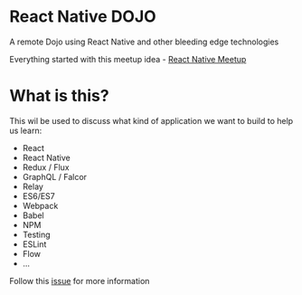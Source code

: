 # React Native DOJO

A remote Dojo using React Native and other bleeding edge technologies

Everything started with this meetup idea - [React Native Meetup](http://www.meetup.com/Sao-Paulo-React-React-Native-Meetup/)

# What is this?

This wil be used to discuss what kind of application we want to build to help us learn:
- React
- React Native
- Redux / Flux
- GraphQL / Falcor
- Relay
- ES6/ES7
- Webpack
- Babel
- NPM
- Testing
- ESLint
- Flow
- ...

Follow this [issue](https://github.com/sibeliusseraphini/react-native-dojo/issues/1) for more information
